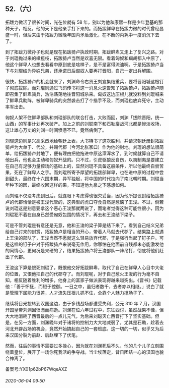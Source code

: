 ## 52.（六）
拓跋力微活了很长时间，光在位就有 58 年，别以为他和康熙一样是少年登基的那种天子，相反，他的天下是他亲手打下来的。而拓跋鲜卑在拓跋力微的时代曾经昌盛一时，但后来由于拓跋力微晚年国内矛盾激化，在不断的内耗中一度消沉下去了。



到了拓跋力微孙子也就是现在拓跋猗卢执政时期，拓跋鲜卑又走上了复兴之路。对于刘琨抛过来的橄榄枝，拓跋猗卢当然是欢喜无限。看着匈奴和羯胡都入中原了，他这个鲜卑人也想去看看中原到底是啥样子，是不是富得流油啊。于是拓跋猗卢当下与刘琨结为异姓兄弟，还承诺日后匈奴人要再打晋阳，自己一定出兵解围。



很快，拓跋猗卢的机会就来了，刘渊命令右贤王刘宣集结重兵，要将晋阳城这根钉子彻底拔除。而刘琨则通过飞鸽传书将这一消息火速告知了拓跋猗卢，拓跋猗卢随即召集了鲜卑骑兵，浩浩荡荡地往晋阳城杀来。匈奴这边压根儿就没料到刘琨喊来了鲜卑兵助阵，被鲜卑骑兵的突然袭击打了个措手不及，而刘琨也放弃死守，主动率军出击。



匈奴人架不住鲜卑部队和刘琨部队的联合打击，大败而回，刘渊「拔除晋阳，统一山西」的军事计划再次破产。加上之前的刘聪南下和石勒鏖战河北都是惨淡收场，这让雄心万丈的刘渊一时间愤懑不已，竟然病倒了。



刘琨这边则是兴高采烈地给朝廷上表，大书特书了这次胜利，并请求朝廷册封拓跋猗卢为大单于、代公，并赐代郡（今河北张家口）作为他的封地。刘琨的想法很简单，给拓跋猗卢封地了，便有理由把他拖进中原这潭浑水了，到时候就算自己不请他出兵，他也会主动和匈奴开战的。只不过，引虎驱狼反自伤，以夷制夷是要建立在自己有足够力量控场的基础上的，显然刘琨不具备这般条件，所以他最终自尝苦果，死在了鲜卑人之手。而刘琨所寄予厚望的拓跋部鲜卑，也在进中原的过程中尝到甜头，最终在十六国末期，异军独起，将中国的时代拉向了南北朝时期。刘琨当年种下的因，最终收回这样的果，不知道他九泉之下感想如何。



而刘琨不仅没考虑到日后，就连眼下考虑得也很欠妥当，因为他所提议封给拓跋猗卢的代郡恰恰是被王浚代管的，这典型的虎口夺食自然是惹恼了王浚。不过，倘若说刘琨这是刻意要拿这个恶心王浚那就两说了，而笔者觉得这种可能性很小，因为刘琨犯不着在自身已然受匈奴包围的情况下，再去和王浚结下梁子。



可是不管刘琨是有意还是无意，他和王浚的梁子算是结下来了。看到自己结义兄弟给自己讨来的封赏，拓跋猗卢是相当的开心，带着人马就去代郡了。结果路上就遇上王浚的部队了，王浚当然不愿就这么轻易放弃代郡，于是强行当起了钉子户。可是这样的钉子户对于拓跋猗卢来说毫无作用，你哪怕在他面前自残都未必能激发他的同情心，更何况是来硬的了，结果拓跋猗卢将王浚部队一阵吊打，彻底将他们赶出了代郡。



王浚这下算是恨死刘琨了，既恨他交好拓跋鲜卑，取代了自己在鲜卑人心目中大佬的位置，又恨他把自己的代郡夺了。而刘琨呢，对于自己惹火王浚的行为毫不自知，相反随着胜利的增多，他身上的富家子做派表现得越来越突出。《晋书》记载他：「善于怀抚，而短于控御。一日之中，虽归者数千，去者亦以相继。」说白了就是管理下属能力很差，人才流失压根儿抓不住，全靠个人魅力撑场子了。



继续将目光投转到汉国这边，由于多线战场都遭受失利，公元 310 年 7 月，汉国开国皇帝刘渊因愤懑而病逝。刘渊在位六年过程中，东征西讨，虽然战果不佳，但大大地消耗了西晋最后的一点儿元气，为后来刘聪灭亡西晋打下了坚实基础。但是，在另一方面，刘渊晚年对于诸将的控制力大大地减弱了，尤其是石勒，趁着去河北开辟战场的机会，竟然开始搞起自己的一套班底。这一切的一切，似乎又为后来汉国分裂为前赵、后赵埋下了伏笔。



然而，往后的事情不需要过多操心，因为就在刘渊死后不久，他的几个儿子立刻围绕着皇位，展开了一场你死我活的争夺战。当尘埃落定，昔日团结一心的汉国也貌合神离了。



备案号:YX01p62bP67WqeAXZ


###### 2020-06-04 09:50

